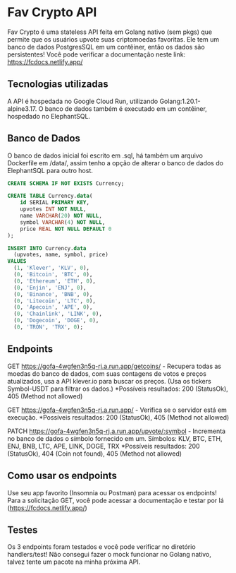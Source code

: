 # Fav Crypto API
Fav Crypto é uma stateless API feita em Golang nativo (sem pkgs) que permite que os usuários upvote suas criptomoedas favoritas. Ele tem um banco de dados PostgresSQL em um contêiner, então os dados são persistentes! Você pode verificar a documentação neste link: https://fcdocs.netlify.app/

## Tecnologias utilizadas
A API é hospedada no Google Cloud Run, utilizando Golang:1.20.1-alpine3.17. O banco de dados também é executado em um contêiner, hospedado no ElephantSQL.

## Banco de Dados
O banco de dados inicial foi escrito em .sql, há também um arquivo Dockerfile em /data/, assim tenho a opção de alterar o banco de dados do ElephantSQL para outro host.

```sql
CREATE SCHEMA IF NOT EXISTS Currency;

CREATE TABLE Currency.data(
    id SERIAL PRIMARY KEY,
    upvotes INT NOT NULL,
    name VARCHAR(20) NOT NULL,
    symbol VARCHAR(4) NOT NULL,
    price REAL NOT NULL DEFAULT 0
);

INSERT INTO Currency.data
  (upvotes, name, symbol, price)
VALUES
  (1, 'Klever', 'KLV', 0),
  (0, 'Bitcoin', 'BTC', 0),
  (0, 'Ethereum', 'ETH', 0),
  (0, 'Enjin', 'ENJ', 0),
  (0, 'Binance', 'BNB', 0),
  (0, 'Litecoin', 'LTC', 0),
  (0, 'Apecoin', 'APE', 0),
  (0, 'Chainlink', 'LINK', 0),
  (0, 'Dogecoin', 'DOGE', 0),
  (0, 'TRON', 'TRX', 0);
```

## Endpoints

GET https://gofa-4wgfen3n5q-rj.a.run.app/getcoins/ - Recupera todas as moedas do banco de dados, com suas contagens de votos e preços atualizados, usa a API klever.io para buscar os preços. (Usa os tickers Symbol-USDT para filtrar os dados.)
*Possíveis resultados: 200 (StatusOk), 405 (Method not allowed)

GET https://gofa-4wgfen3n5q-rj.a.run.app/ - Verifica se o servidor está em execução.
*Possíveis resultados: 200 (StatusOk), 405 (Method not allowed)

PATCH https://gofa-4wgfen3n5q-rj.a.run.app/upvote/:symbol - Incrementa no banco de dados o símbolo fornecido em um.
Símbolos: KLV, BTC, ETH, ENJ, BNB, LTC, APE, LINK, DOGE, TRX
*Possíveis resultados: 200 (StatusOk), 404 (Coin not found), 405 (Method not allowed)

## Como usar os endpoints
Use seu app favorito (Insomnia ou Postman) para acessar os endpoints! Para a solicitação GET, você pode acessar a documentação e testar por lá (https://fcdocs.netlify.app/)

## Testes
Os 3 endpoints foram testados e você pode verificar no diretório handlers/test! Não consegui fazer o mock funcionar no Golang nativo, talvez tente um pacote na minha próxima API.